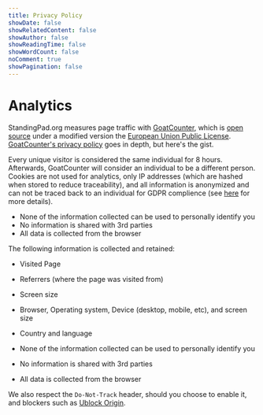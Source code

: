 ```yaml
---
title: Privacy Policy
showDate: false
showRelatedContent: false
showAuthor: false
showReadingTime: false
showWordCount: false
noComment: true
showPagination: false
---
```


# Analytics
StandingPad.org measures page traffic with [GoatCounter](https://goatcounter.com), which is [open source](https://github.com/arp242/goatcounter) under a modified version the [European Union Public License](https://github.com/arp242/goatcounter/blob/master/LICENSE). [GoatCounter's privacy policy](https://www.goatcounter.com/help/privacy) goes in depth, but here's the gist.

Every unique visitor is considered the same individual for 8 hours. Afterwards, GoatCounter will consider an individual to be a different person. Cookies are not used for analytics, only IP addresses (which are hashed when stored to reduce traceability), and all information is anonymized and can not be traced back to an individual for GDPR complience (see [here](https://goatcounter.com/help/gdpr) for more details).

- None of the information collected can be used to personally identify you 
- No information is shared with 3rd parties 
- All data is collected from the browser

The following information is collected and retained:
- Visited Page
- Referrers (where the page was visited from)
- Screen size
- Browser, Operating system, Device (desktop, mobile, etc), and screen size
- Country and language

- None of the information collected can be used to personally identify you 
- No information is shared with 3rd parties 
- All data is collected from the browser

We also respect the `Do-Not-Track` header, should you choose to enable it, and blockers such as [Ublock Origin](https://github.com/gorhill/uBlock).
